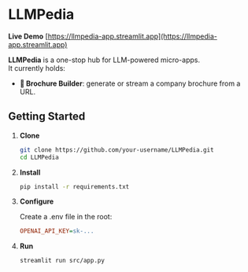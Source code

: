# LLMPedia

**Live Demo** [https://llmpedia-app.streamlit.app](https://llmpedia-app.streamlit.app)

**LLMPedia** is a one-stop hub for LLM-powered micro-apps.  
It currently holds:

- **📄 Brochure Builder**: generate or stream a company brochure from a URL.


## Getting Started

1. **Clone**  
   ```bash
   git clone https://github.com/your-username/LLMPedia.git
   cd LLMPedia
2. **Install**

    ```bash
    pip install -r requirements.txt
   
3. **Configure**

    Create a .env file in the root:
    
    ````ini
    OPENAI_API_KEY=sk-...
   
4. **Run**
    ```bash
    streamlit run src/app.py